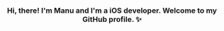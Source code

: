 <div align="center">
<h3> Hi, there! I'm Manu and I'm a iOS developer.  
Welcome to my GitHub profile. ✨ </h3>
</div>
